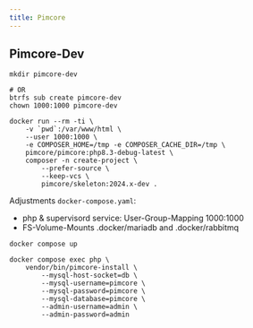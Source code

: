 ```yaml
---
title: Pimcore
---
```


## Pimcore-Dev

```shell
mkdir pimcore-dev

# OR
btrfs sub create pimcore-dev
chown 1000:1000 pimcore-dev
```

```shell
docker run --rm -ti \
    -v `pwd`:/var/www/html \
    --user 1000:1000 \
    -e COMPOSER_HOME=/tmp -e COMPOSER_CACHE_DIR=/tmp \
    pimcore/pimcore:php8.3-debug-latest \
    composer -n create-project \
        --prefer-source \
        --keep-vcs \
        pimcore/skeleton:2024.x-dev .
```

Adjustments `docker-compose.yaml`:
* php & supervisord service: User-Group-Mapping 1000:1000
* FS-Volume-Mounts .docker/mariadb and .docker/rabbitmq

```shell
docker compose up
```

```shell
docker compose exec php \
    vendor/bin/pimcore-install \
        --mysql-host-socket=db \
        --mysql-username=pimcore \
        --mysql-password=pimcore \
        --mysql-database=pimcore \
        --admin-username=admin \
        --admin-password=admin
```

